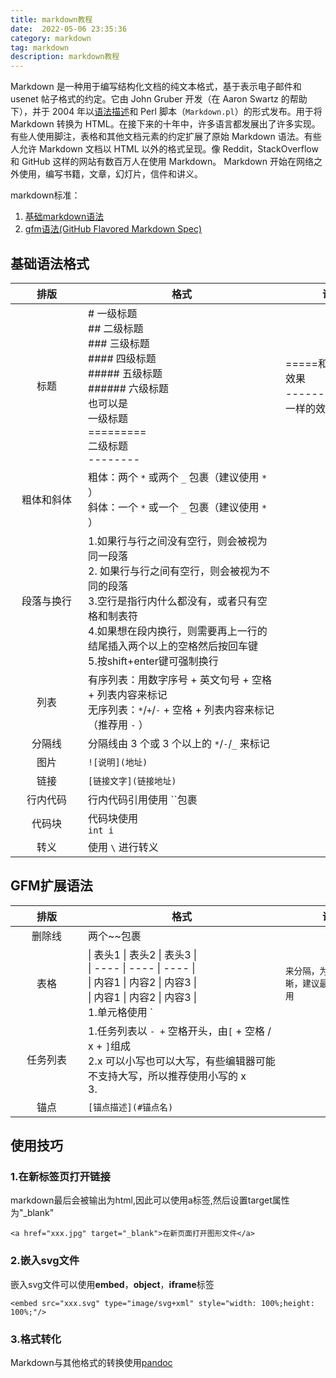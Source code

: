 ```yaml
---
title: markdown教程
date:  2022-05-06 23:35:36
category: markdown
tag: markdown
description: markdown教程
---
```


Markdown 是一种用于编写结构化文档的纯文本格式，基于表示电子邮件和 usenet 帖子格式的约定。它由 John Gruber 开发（在 Aaron Swartz 的帮助下），并于 2004 年以[语法描述](http://daringfireball.net/projects/markdown/syntax)和 Perl 脚本（`Markdown.pl`）的形式发布。用于将 Markdown 转换为 HTML。在接下来的十年中，许多语言都发展出了许多实现。有些人使用脚注，表格和其他文档元素的约定扩展了原始 Markdown 语法。有些人允许 Markdown 文档以 HTML 以外的格式呈现。像 Reddit，StackOverflow 和 GitHub 这样的网站有数百万人在使用 Markdown。 Markdown 开始在网络之外使用，编写书籍，文章，幻灯片，信件和讲义。

markdown标准：

1. [基础markdown语法](https://daringfireball.net/projects/markdown/syntax)
2. [gfm语法(GitHub Flavored Markdown Spec)](https://github.github.com/gfm/)

##  基础语法格式

| 排版<div style="width:100px" /> | 格式<div style="width:300px" />                              | 说明<div style="width:150px" />                    |
| :-----------------------------: | ------------------------------------------------------------ | -------------------------------------------------- |
|              标题               | # 一级标题 <br />## 二级标题 <br />### 三级标题 <br />#### 四级标题 <br />##### 五级标题 <br />###### 六级标题<br />也可以是<br />一级标题 <br />=========<br />二级标题 <br />-------- | =====和#是一样的效果<br />--------和##是一样的效果 |
|           粗体和斜体            | 粗体：两个 `*` 或两个 `_` 包裹（建议使用 `*` ）<br />斜体：一个 `*` 或一个 `_` 包裹（建议使用 `*` ） |                                                    |
|           段落与换行            | 1.如果行与行之间没有空行，则会被视为同一段落 <br />2. 如果行与行之间有空行，则会被视为不同的段落 <br />3.空行是指行内什么都没有，或者只有空格和制表符 <br />4.如果想在段内换行，则需要再上一行的结尾插入两个以上的空格然后按回车键<br />5.按shift+enter键可强制换行 |                                                    |
|              列表               | 有序列表：用数字序号 + 英文句号 + 空格 + 列表内容来标记<br />无序列表：`*`/`+`/`-` + 空格 + 列表内容来标记（推荐用 `-` ） |                                                    |
|             分隔线              | 分隔线由 3 个或 3 个以上的 `*`/`-`/`_` 来标记                |                                                    |
|              图片               | `![说明](地址)`                                              |                                                    |
|              链接               | `[链接文字](链接地址)`                                       |                                                    |
|            行内代码             | 行内代码引用使用 ``包裹                                      |                                                    |
|             代码块              | 代码块使用<br />```int i ```                                 |                                                    |
|              转义               | 使用 `\` 进行转义                                            |                                                    |

## GFM扩展语法

| 排版<div style="width:100px" /> | 格式<div style="width:300px" />                              | 说明<div style="width:150px" /> |
| :-----------------------------: | ------------------------------------------------------------ | ------------------------------- |
|             删除线              | 两个~~包裹                                                   |                                 |
|              表格               | \| 表头1 \| 表头2 \| 表头3 \|<br /> \| ---- \| ---- \| ---- \|<br /> \| 内容1 \| 内容2 \| 内容3 \|<br /> \| 内容1 \| 内容2 \| 内容3 \|<br />1.单元格使用 `|` 来分隔，为了阅读更清晰，建议最前和最后都使用 `|` <br />2.单元格和 `|` 之间的空格会被移除 <br />3.表头与其他行使用 `---` 来分隔 <br />4.表格对齐格式如下<br />左对齐（默认）:----<br />右对齐： `----:`<br />居中对齐： `:----:` |                                 |
|            任务列表             | 1.任务列表以 `- +` 空格开头，由`[` + 空格 / x + `]`组成 <br />2.x 可以小写也可以大写，有些编辑器可能不支持大写，所以推荐使用小写的 x<br />3. |                                 |
|              锚点               | `[锚点描述](#锚点名)`<br />                                  |                                 |

## 使用技巧

### 1.在新标签页打开链接

markdown最后会被输出为html,因此可以使用a标签,然后设置target属性为"_blank"

`<a href="xxx.jpg" target="_blank">在新页面打开图形文件</a>`

### 2.嵌入svg文件

嵌入svg文件可以使用**embed**，**object**，**iframe**标签

`<embed src="xxx.svg" type="image/svg+xml" style="width: 100%;height: 100%;"/>`

### 3.格式转化

Markdown与其他格式的转换使用[pandoc](https://www.pandoc.org/)

